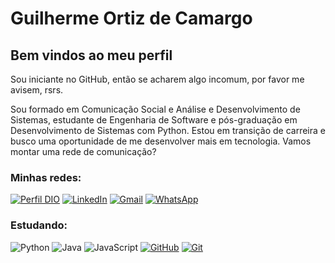 # Guilherme Ortiz de Camargo

## Bem vindos ao meu perfil
Sou iniciante no GitHub, então se acharem algo incomum, por favor me avisem, rsrs.

Sou formado em Comunicação Social e Análise e Desenvolvimento de Sistemas, estudante de Engenharia de Software e pós-graduação em Desenvolvimento de Sistemas com Python.
Estou em transição de carreira e busco uma oportunidade de me desenvolver mais em tecnologia. Vamos montar uma rede de comunicação?

### Minhas redes:

[![Perfil DIO](https://img.shields.io/badge/-Meu%20Perfil%20na%20DIO-3d3d3d?style=for-the-badge&logo)](https://www.dio.me/users/guilhermecamargo1978) 
[![LinkedIn](https://img.shields.io/badge/linkedin-3d3d3d.svg?style=for-the-badge&logo=linkedin&logoColor=blue)](https://www.linkedin.com/in/guilherme-ortiz-de-camargo/)
[![Gmail](https://img.shields.io/badge/Gmail-3d3d3d?style=for-the-badge&logo=gmail&logoColor=e00000)](mailto:guilhermecamargo1978@gmail.com)
[![WhatsApp](https://img.shields.io/badge/WhatsApp-3d3d3d?style=for-the-badge&logo=whatsapp&logoColor=5fe94d)](https://wa.me/55+19+992229797) 

### Estudando:
![Python](https://img.shields.io/badge/python-3d3d3d?style=for-the-badge&logo=python)
![Java](https://img.shields.io/badge/java-3d3d3d.svg?style=for-the-badge&logo=openjdk&logoColor=e59951)
![JavaScript](https://img.shields.io/badge/JavaScript-3d3d3d?style=for-the-badge&logo=javascript&logoColor=yellow)
[![GitHub](https://img.shields.io/badge/GitHub-3d3d3d?style=for-the-badge&logo=github&logoColor=white)](https://github.com/GuilhermeOrtizDeCamargo)
[![Git](https://img.shields.io/badge/Git-3d3d3d?style=for-the-badge&logo=git&logoColor=e00000)](https://git-scm.com/doc)

